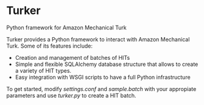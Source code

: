 Turker
======

Python framework for Amazon Mechanical Turk

Turker provides a Python framework to interact with Amazon Mechanical Turk. Some of its features include:
* Creation and management of batches of HITs
* Simple and flexible SQLAlchemy database structure that allows to create a variety of HIT types.
* Easy integration with WSGI scripts to have a full Python infrastructure

To get started, modify _settings.conf_ and _sample.batch_ with your appropiate parameters and use _turker.py_ to create a HIT batch.
